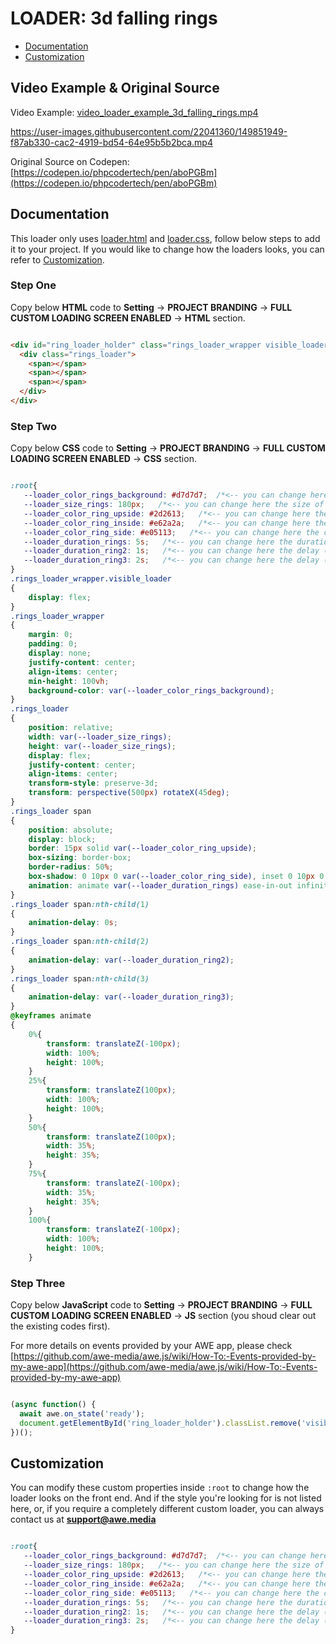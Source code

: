 
# LOADER: 3d falling rings

- [Documentation](#documentation)
- [Customization](#customization)

## Video Example & Original Source


Video Example: [video_loader_example_3d_falling_rings.mp4](video_loader_example_3d_falling_rings.mp4)



https://user-images.githubusercontent.com/22041360/149851949-f87ab330-cac2-4919-bd54-64e95b5b2bca.mp4



Original Source on Codepen: [https://codepen.io/phpcodertech/pen/aboPGBm](https://codepen.io/phpcodertech/pen/aboPGBm)


## Documentation

This loader only uses [loader.html](loader.html) and [loader.css](loader.css), follow below steps to add it to your project. If you would like to change how the loaders looks, you can refer to [Customization](#customization).


### Step One

Copy below **HTML** code to **Setting** -> **PROJECT BRANDING** -> **FULL CUSTOM LOADING SCREEN ENABLED** -> **HTML** section.


```html

<div id="ring_loader_holder" class="rings_loader_wrapper visible_loader">
  <div class="rings_loader">
    <span></span>
    <span></span>
    <span></span>
  </div>
</div>


```

### Step Two

Copy below **CSS** code to **Setting** -> **PROJECT BRANDING** -> **FULL CUSTOM LOADING SCREEN ENABLED** -> **CSS** section.

```css

:root{
   --loader_color_rings_background: #d7d7d7;  /*<-- you can change here the page background color */
   --loader_size_rings: 180px;   /*<-- you can change here the size of the rings */
   --loader_color_ring_upside: #2d2613;   /*<-- you can change here the color of the ring (upside) */
   --loader_color_ring_inside: #e62a2a;   /*<-- you can change here the color of the ring (inside) */
   --loader_color_ring_side: #e05113;   /*<-- you can change here the color of the ring (main side) */
   --loader_duration_rings: 5s;   /*<-- you can change here the duration (in seconds) of the rings animation */
   --loader_duration_ring2: 1s;   /*<-- you can change here the delay (in seconds) of the ring#2 to start its animation */
   --loader_duration_ring3: 2s;   /*<-- you can change here the delay (in seconds) of the ring#3 to start its animation */
}
.rings_loader_wrapper.visible_loader
{
	display: flex;
}
.rings_loader_wrapper
{
	margin: 0;
	padding: 0;
	display: none;
	justify-content: center;
	align-items: center;
	min-height: 100vh;
	background-color: var(--loader_color_rings_background);
}
.rings_loader
{
	position: relative;
	width: var(--loader_size_rings);
	height: var(--loader_size_rings);
	display: flex;
	justify-content: center;
	align-items: center;
	transform-style: preserve-3d;
	transform: perspective(500px) rotateX(45deg);
}
.rings_loader span
{
	position: absolute;
	display: block;
	border: 15px solid var(--loader_color_ring_upside);
	box-sizing: border-box;
	border-radius: 50%;
	box-shadow: 0 10px 0 var(--loader_color_ring_side), inset 0 10px 0 var(--loader_color_ring_inside);
	animation: animate var(--loader_duration_rings) ease-in-out infinite;
}
.rings_loader span:nth-child(1)
{
	animation-delay: 0s;
}
.rings_loader span:nth-child(2)
{
	animation-delay: var(--loader_duration_ring2);
}
.rings_loader span:nth-child(3)
{
	animation-delay: var(--loader_duration_ring3);
}
@keyframes animate
{
	0%{
		transform: translateZ(-100px);
		width: 100%;
		height: 100%;
	}
	25%{
		transform: translateZ(100px);
		width: 100%;
		height: 100%;
	}
	50%{
		transform: translateZ(100px);
		width: 35%;
		height: 35%;
	}
	75%{
		transform: translateZ(-100px);
		width: 35%;
		height: 35%;
	}
	100%{
		transform: translateZ(-100px);
		width: 100%;
		height: 100%;
	}


```

### Step Three

Copy below **JavaScript** code to **Setting** -> **PROJECT BRANDING** -> **FULL CUSTOM LOADING SCREEN ENABLED** -> **JS** section (you shoud clear out the existing codes first).

For more details on events provided by your AWE app, please check [https://github.com/awe-media/awe.js/wiki/How-To:-Events-provided-by-my-awe-app](https://github.com/awe-media/awe.js/wiki/How-To:-Events-provided-by-my-awe-app)


```javascript

(async function() { 
  await awe.on_state('ready'); 
  document.getElementById('ring_loader_holder').classList.remove('visible_loader');
})();


```

## Customization

You can modify these custom properties inside `:root` to change how the loader looks on the front end. And if the style you're looking for is not listed here, or, if you require a completely different custom loader, you can always contact us at **support@awe.media**

```css

:root{
   --loader_color_rings_background: #d7d7d7;  /*<-- you can change here the page background color */
   --loader_size_rings: 180px;   /*<-- you can change here the size of the rings */
   --loader_color_ring_upside: #2d2613;   /*<-- you can change here the color of the ring (upside) */
   --loader_color_ring_inside: #e62a2a;   /*<-- you can change here the color of the ring (inside) */
   --loader_color_ring_side: #e05113;   /*<-- you can change here the color of the ring (main side) */
   --loader_duration_rings: 5s;   /*<-- you can change here the duration (in seconds) of the rings animation */
   --loader_duration_ring2: 1s;   /*<-- you can change here the delay (in seconds) of the ring#2 to start its animation */
   --loader_duration_ring3: 2s;   /*<-- you can change here the delay (in seconds) of the ring#3 to start its animation */
}


```

